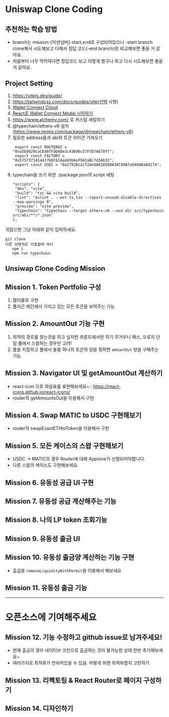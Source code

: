 # Uniswap Clone Coding
## 추천하는 학습 방법
- branch는 mission-[미션넘버]-start,end로 구성되어있으니 -start branch clone해서 시도해보고 다해서 정답 코드(-end branch)랑 비교해보면 좋을 거 같아요.
- 처음부터 너무 막막하다면 정답코드 보고 이렇게 짰구나 하고 다시 시도해보면 좋을거 같아요.
## Project Setting


1. https://vitejs.dev/guide/
2. https://tailwindcss.com/docs/guides/vite(선택 사항)
3. [Wallet Connect Cloud](https://cloud.walletconnect.com/app)
4. [React로 Wallet Connect Modal 시작하기](https://docs.walletconnect.com/2.0/web3modal/react/about)
5. https://www.alchemy.com/ 로 커스텀 세팅하기
6. @typechain/ethers-v6 설치(https://www.npmjs.com/package/@typechain/ethers-v6)
7. 필요한 address들과 abi와 토큰 아이콘 가져오기
   ```
    export const ROUTER02 = "0xa5E0829CaCEd8fFDD4De3c43696c57F7D7A678ff";
    export const FACTORY = "0x5757371414417b8C6CAad45bAeF941aBc7d3Ab32";
    export const USDC = "0x2791Bca1f2de4661ED88A30C99A7a9449Aa84174";
    ```
8. typechain을 쓰기 위한 ./package.json의 script 세팅
   ```
   "scripts": {
    "dev": "vite",
    "build": "tsc && vite build",
    "lint": "eslint . --ext ts,tsx --report-unused-disable-directives --max-warnings 0",
    "preview": "vite preview",
    "typechain": "typechain --target ethers-v6 --out-dir src/typechain src/abi/**/*.json"
   },
   ```

귀찮으면 그냥 아래와 같이 입력하세요.
```
git clone
다른 브랜치로 이동할때 마다 
   npm i
   npm run typechain
```

## Unsiwap Clone Coding Mission

## Mission 1. Token Portfolio 구성

1. 멀티콜로 구현
2. 폴리곤 체인에서 가지고 있는 모든 토큰을 보여주는 기능

## Mission 2. AmountOut 기능 구현

1. 최적의 경로를 찾는것을 하고 싶지만 프론트에서만 하기 무거우니 패스, 오로지 단일 풀에서 스왑하는 경우만 고려! 
2. 풀을 지정하고 풀에서 둘중 하나의 토큰의 양을 정하면 `amountOut` 양을 구해주는 기능

## Mission 3. Navigator UI 및 getAmountOut 계산하기

- react-icon 으로 화살표를 표현해보세요~ : https://react-icons.github.io/react-icons/
- router의 getAmountsOut을 이용해서 구현

## Mission 4. Swap MATIC to USDC 구현해보기
- router의 swapExactETHtoToken을 이용해서 구현

## Mission 5. 모든 케이스의 스왑 구현해보기
- USDC → MATIC의 경우 Router에 대해 Approve가 선행되어야합니다.
- 다른 스왑의 케이스도 구현해보세요.

## Mission 6. 유동성 공급 UI 구현

## Mission 7. 유동성 공급 계산해주는 기능

## Mission 8. 나의 LP token 조회기능

## Mission 9. 유동성 출금  UI

## Mission 10. 유동성 출금양 계산하는 기능 구현
- 출금을 `removeLiquidityWithPermit`을 이용해서 해보세요

## Mission 11. 유동성 출금 기능
--------
# 오픈소스에 기여해주세요

## Mission 12. 기능 수정하고 github issue로 남겨주세요!

- 현재 출금의 경우 네이티브 코인으로 출금하는 것이 불가능한 상태 한번 추가해보세요~
- 여러가지로 최적화가 안되어있을 수 있음. 어떻게 하면 최적화할지 고민하기

## Mission 13. 리펙토링 & React Router로 페이지 구성하기

## Mission 14. 디자인하기
